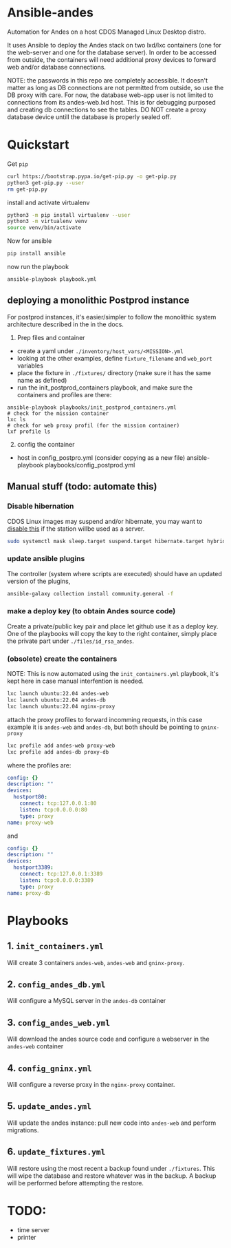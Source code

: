 # Ansible-andes
Automation for Andes on a host CDOS Managed Linux Desktop distro.

It uses Ansible to deploy the Andes stack on two lxd/lxc containers (one for the web-server and one for the database server).
In order to be accessed from outside, the containers will need additional proxy devices to forward web and/or database connections.

NOTE: the passwords in this repo are completely accessible. It doesn't matter as long as DB connections are not permitted from outside, so use the DB proxy with care. For now, the database web-app user is not limited to connections from its andes-web.lxd host. This is for debugging purposed and creating db connections to see the tables. DO NOT create a proxy database device untill the database is properly sealed off.



# Quickstart
Get `pip`
``` bash   
curl https://bootstrap.pypa.io/get-pip.py -o get-pip.py
python3 get-pip.py --user
rm get-pip.py 
```

install and activate virtualenv
``` bash
python3 -m pip install virtualenv --user
python3 -m virtualenv venv
source venv/bin/activate
```
Now for ansible
``` bash
pip install ansible
```
now run the playbook
```
ansible-playbook playbook.yml
```

## deploying a monolithic Postprod instance
For postprod instances, it's easier/simpler to follow the monolithic system architecture described in the in the docs.

1. Prep files and container
 - create a yaml under `./inventory/host_vars/<MISSION>.yml`
 - looking at the other examples, define `fixture_filename` and `web_port` variables
 - place the fixture in `./fixtures/` directory (make sure it has the same name as defined)
 - run the init_postprod_containers playbook, and make sure the containers and profiles are there:

 ```
 ansible-playbook playbooks/init_postprod_containers.yml
 # check for the mission container
 lxc ls 
 # check for web proxy profil (for the mission container)
 lxf profile ls

 ```
2. config the container
- host in config_postpro.yml (consider copying as a new file)
 ansible-playbook playbooks/config_postprod.yml 
 
## Manual stuff (todo: automate this)
### Disable hibernation
CDOS Linux images may suspend and/or hibernate, you may want to [disable this](https://www.tecmint.com/disable-suspend-and-hibernation-in-linux/) if the station willbe used as a server.

``` bash
sudo systemctl mask sleep.target suspend.target hibernate.target hybrid-sleep.target
```

### update ansible plugins
The controller (system where scripts are executed) should have an updated version of the plugins,
``` bash
ansible-galaxy collection install community.general -f
```

### make a deploy key (to obtain Andes source code)
Create a private/public key pair and place let github use it as a deploy key.
One of the playbooks will copy the key to the right container, simply place the private part under `./files/id_rsa_andes`.


### (obsolete) create the containers
NOTE: This is now automated using the `init_containers.yml` playbook, it's kept here in case manual interfention is needed.

``` bash
lxc launch ubuntu:22.04 andes-web
lxc launch ubuntu:22.04 andes-db
lxc launch ubuntu:22.04 nginx-proxy
```

attach the proxy profiles to forward incomming requests, in this case example it is `andes-web` and `andes-db`, but both should be pointing to `gninx-proxy`
``` bash
lxc profile add andes-web proxy-web 
lxc profile add andes-db proxy-db
```

where the profiles are:
``` yaml
config: {}
description: ""
devices:
  hostport80:
    connect: tcp:127.0.0.1:80
    listen: tcp:0.0.0.0:80
    type: proxy
name: proxy-web
```
and
``` yaml
config: {}
description: ""
devices:
  hostport3389:
    connect: tcp:127.0.0.1:3389
    listen: tcp:0.0.0.0:3389
    type: proxy
name: proxy-db
```

# Playbooks
## 1. `init_containers.yml`
Will create 3 containers `andes-web`, `andes-web` and `gninx-proxy`.

## 2. `config_andes_db.yml`
Will configure a MySQL server in the `andes-db` container

## 3. `config_andes_web.yml`
Will download the andes source code and configure a webserver in the `andes-web` container

## 4. `config_gninx.yml`
Will configure a reverse proxy in the `nginx-proxy` container.

## 5. `update_andes.yml`
Will update the andes instance: pull new code into `andes-web` and perform migrations.

## 6. `update_fixtures.yml`
Will restore using the most recent a backup found under `./fixtures`.
This will wipe the database and restore whatever was in the backup. A backup will be performed before attempting the restore.

# TODO:
- time server
- printer
